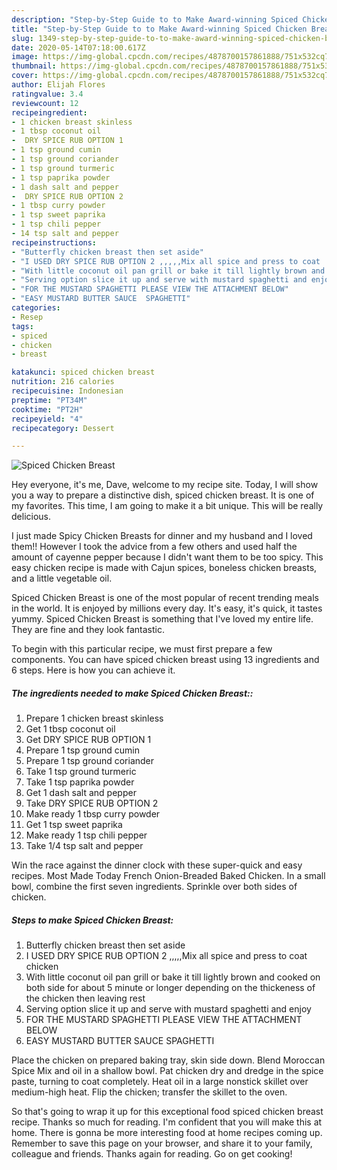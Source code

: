 ```yaml
---
description: "Step-by-Step Guide to to Make Award-winning Spiced Chicken Breast"
title: "Step-by-Step Guide to to Make Award-winning Spiced Chicken Breast"
slug: 1349-step-by-step-guide-to-to-make-award-winning-spiced-chicken-breast
date: 2020-05-14T07:18:00.617Z
image: https://img-global.cpcdn.com/recipes/4878700157861888/751x532cq70/spiced-chicken-breast-recipe-main-photo.jpg
thumbnail: https://img-global.cpcdn.com/recipes/4878700157861888/751x532cq70/spiced-chicken-breast-recipe-main-photo.jpg
cover: https://img-global.cpcdn.com/recipes/4878700157861888/751x532cq70/spiced-chicken-breast-recipe-main-photo.jpg
author: Elijah Flores
ratingvalue: 3.4
reviewcount: 12
recipeingredient:
- 1 chicken breast skinless
- 1 tbsp coconut oil
-  DRY SPICE RUB OPTION 1
- 1 tsp ground cumin
- 1 tsp ground coriander
- 1 tsp ground turmeric
- 1 tsp paprika powder
- 1 dash salt and pepper
-  DRY SPICE RUB OPTION 2
- 1 tbsp curry powder
- 1 tsp sweet paprika
- 1 tsp chili pepper
- 14 tsp salt and pepper
recipeinstructions:
- "Butterfly chicken breast then set aside"
- "I USED DRY SPICE RUB OPTION 2 ,,,,,Mix all spice and press to coat  chicken"
- "With little coconut oil pan grill or bake it till lightly brown and cooked on both side for about 5 minute or longer depending on the thickeness of the chicken then leaving rest"
- "Serving option slice it up and serve with mustard spaghetti and enjoy"
- "FOR THE MUSTARD SPAGHETTI PLEASE VIEW THE ATTACHMENT BELOW"
- "EASY MUSTARD BUTTER SAUCE  SPAGHETTI"
categories:
- Resep
tags:
- spiced
- chicken
- breast

katakunci: spiced chicken breast
nutrition: 216 calories
recipecuisine: Indonesian
preptime: "PT34M"
cooktime: "PT2H"
recipeyield: "4"
recipecategory: Dessert

---
```



![Spiced Chicken Breast](https://img-global.cpcdn.com/recipes/4878700157861888/751x532cq70/spiced-chicken-breast-recipe-main-photo.jpg)

Hey everyone, it's me, Dave, welcome to my recipe site. Today, I will show you a way to prepare a distinctive dish, spiced chicken breast. It is one of my favorites. This time, I am going to make it a bit unique. This will be really delicious.

I just made Spicy Chicken Breasts for dinner and my husband and I loved them!! However I took the advice from a few others and used half the amount of cayenne pepper because I didn&#39;t want them to be too spicy. This easy chicken recipe is made with Cajun spices, boneless chicken breasts, and a little vegetable oil.

Spiced Chicken Breast is one of the most popular of recent trending meals in the world. It is enjoyed by millions every day. It's easy, it's quick, it tastes yummy. Spiced Chicken Breast is something that I've loved my entire life. They are fine and they look fantastic.


To begin with this particular recipe, we must first prepare a few components. You can have spiced chicken breast using 13 ingredients and 6 steps. Here is how you can achieve it.

##### The ingredients needed to make Spiced Chicken Breast::

1. Prepare 1 chicken breast skinless
1. Get 1 tbsp coconut oil
1. Get  DRY SPICE RUB OPTION 1
1. Prepare 1 tsp ground cumin
1. Prepare 1 tsp ground coriander
1. Take 1 tsp ground turmeric
1. Take 1 tsp paprika powder
1. Get 1 dash salt and pepper
1. Take  DRY SPICE RUB OPTION 2
1. Make ready 1 tbsp curry powder
1. Get 1 tsp sweet paprika
1. Make ready 1 tsp chili pepper
1. Take 1/4 tsp salt and pepper


Win the race against the dinner clock with these super-quick and easy recipes. Most Made Today French Onion-Breaded Baked Chicken. In a small bowl, combine the first seven ingredients. Sprinkle over both sides of chicken. 

##### Steps to make Spiced Chicken Breast:

1. Butterfly chicken breast then set aside
1. I USED DRY SPICE RUB OPTION 2 ,,,,,Mix all spice and press to coat  chicken
1. With little coconut oil pan grill or bake it till lightly brown and cooked on both side for about 5 minute or longer depending on the thickeness of the chicken then leaving rest
1. Serving option slice it up and serve with mustard spaghetti and enjoy
1. FOR THE MUSTARD SPAGHETTI PLEASE VIEW THE ATTACHMENT BELOW
1. EASY MUSTARD BUTTER SAUCE  SPAGHETTI


Place the chicken on prepared baking tray, skin side down. Blend Moroccan Spice Mix and oil in a shallow bowl. Pat chicken dry and dredge in the spice paste, turning to coat completely. Heat oil in a large nonstick skillet over medium-high heat. Flip the chicken; transfer the skillet to the oven. 

So that's going to wrap it up for this exceptional food spiced chicken breast recipe. Thanks so much for reading. I'm confident that you will make this at home. There is gonna be more interesting food at home recipes coming up. Remember to save this page on your browser, and share it to your family, colleague and friends. Thanks again for reading. Go on get cooking!
